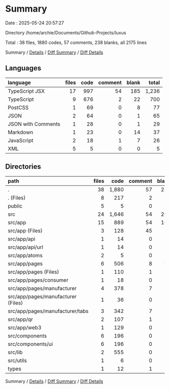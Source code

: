 # Summary

Date : 2025-05-24 20:57:27

Directory /home/archie/Documents/Github-Projects/luxus

Total : 38 files,  1880 codes, 57 comments, 238 blanks, all 2175 lines

Summary / [Details](details.md) / [Diff Summary](diff.md) / [Diff Details](diff-details.md)

## Languages
| language | files | code | comment | blank | total |
| :--- | ---: | ---: | ---: | ---: | ---: |
| TypeScript JSX | 17 | 997 | 54 | 185 | 1,236 |
| TypeScript | 9 | 676 | 2 | 22 | 700 |
| PostCSS | 1 | 69 | 0 | 8 | 77 |
| JSON | 2 | 64 | 0 | 1 | 65 |
| JSON with Comments | 1 | 28 | 0 | 1 | 29 |
| Markdown | 1 | 23 | 0 | 14 | 37 |
| JavaScript | 2 | 18 | 1 | 7 | 26 |
| XML | 5 | 5 | 0 | 0 | 5 |

## Directories
| path | files | code | comment | blank | total |
| :--- | ---: | ---: | ---: | ---: | ---: |
| . | 38 | 1,880 | 57 | 238 | 2,175 |
| . (Files) | 8 | 217 | 2 | 28 | 247 |
| public | 5 | 5 | 0 | 0 | 5 |
| src | 24 | 1,646 | 54 | 207 | 1,907 |
| src/app | 15 | 889 | 54 | 162 | 1,105 |
| src/app (Files) | 3 | 128 | 45 | 17 | 190 |
| src/app/api | 1 | 14 | 0 | 3 | 17 |
| src/app/api/url | 1 | 14 | 0 | 3 | 17 |
| src/app/atoms | 2 | 5 | 0 | 4 | 9 |
| src/app/pages | 6 | 506 | 8 | 98 | 612 |
| src/app/pages (Files) | 1 | 110 | 1 | 19 | 130 |
| src/app/pages/consumer | 1 | 18 | 0 | 4 | 22 |
| src/app/pages/manufacturer | 4 | 378 | 7 | 75 | 460 |
| src/app/pages/manufacturer (Files) | 1 | 36 | 0 | 4 | 40 |
| src/app/pages/manufacturer/tabs | 3 | 342 | 7 | 71 | 420 |
| src/app/qr | 2 | 107 | 1 | 24 | 132 |
| src/app/web3 | 1 | 129 | 0 | 16 | 145 |
| src/components | 6 | 196 | 0 | 38 | 234 |
| src/components/ui | 6 | 196 | 0 | 38 | 234 |
| src/lib | 2 | 555 | 0 | 4 | 559 |
| src/utils | 1 | 6 | 0 | 3 | 9 |
| types | 1 | 12 | 1 | 3 | 16 |

Summary / [Details](details.md) / [Diff Summary](diff.md) / [Diff Details](diff-details.md)